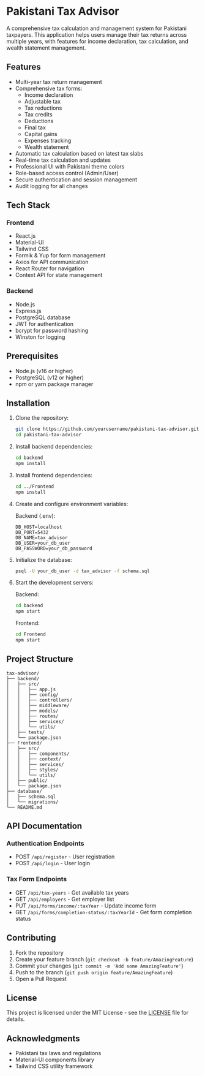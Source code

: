 # Pakistani Tax Advisor

A comprehensive tax calculation and management system for Pakistani taxpayers. This application helps users manage their tax returns across multiple years, with features for income declaration, tax calculation, and wealth statement management.

## Features

- Multi-year tax return management
- Comprehensive tax forms:
  - Income declaration
  - Adjustable tax
  - Tax reductions
  - Tax credits
  - Deductions
  - Final tax
  - Capital gains
  - Expenses tracking
  - Wealth statement
- Automatic tax calculation based on latest tax slabs
- Real-time tax calculation and updates
- Professional UI with Pakistani theme colors
- Role-based access control (Admin/User)
- Secure authentication and session management
- Audit logging for all changes

## Tech Stack

### Frontend
- React.js
- Material-UI
- Tailwind CSS
- Formik & Yup for form management
- Axios for API communication
- React Router for navigation
- Context API for state management

### Backend
- Node.js
- Express.js
- PostgreSQL database
- JWT for authentication
- bcrypt for password hashing
- Winston for logging

## Prerequisites

- Node.js (v16 or higher)
- PostgreSQL (v12 or higher)
- npm or yarn package manager

## Installation

1. Clone the repository:
   ```bash
   git clone https://github.com/yourusername/pakistani-tax-advisor.git
   cd pakistani-tax-advisor
   ```

2. Install backend dependencies:
   ```bash
   cd backend
   npm install
   ```

3. Install frontend dependencies:
   ```bash
   cd ../Frontend
   npm install
   ```

4. Create and configure environment variables:
   
   Backend (.env):
   ```
   DB_HOST=localhost
   DB_PORT=5432
   DB_NAME=tax_advisor
   DB_USER=your_db_user
   DB_PASSWORD=your_db_password
   ```

5. Initialize the database:
   ```bash
   psql -U your_db_user -d tax_advisor -f schema.sql
   ```

6. Start the development servers:

   Backend:
   ```bash
   cd backend
   npm start
   ```

   Frontend:
   ```bash
   cd Frontend
   npm start
   ```

## Project Structure

```
tax-advisor/
├── backend/
│   ├── src/
│   │   ├── app.js
│   │   ├── config/
│   │   ├── controllers/
│   │   ├── middleware/
│   │   ├── models/
│   │   ├── routes/
│   │   ├── services/
│   │   └── utils/
│   ├── tests/
│   └── package.json
├── Frontend/
│   ├── src/
│   │   ├── components/
│   │   ├── context/
│   │   ├── services/
│   │   ├── styles/
│   │   └── utils/
│   ├── public/
│   └── package.json
├── database/
│   ├── schema.sql
│   └── migrations/
└── README.md
```

## API Documentation

### Authentication Endpoints
- POST `/api/register` - User registration
- POST `/api/login` - User login

### Tax Form Endpoints
- GET `/api/tax-years` - Get available tax years
- GET `/api/employers` - Get employer list
- PUT `/api/forms/income/:taxYear` - Update income form
- GET `/api/forms/completion-status/:taxYearId` - Get form completion status

## Contributing

1. Fork the repository
2. Create your feature branch (`git checkout -b feature/AmazingFeature`)
3. Commit your changes (`git commit -m 'Add some AmazingFeature'`)
4. Push to the branch (`git push origin feature/AmazingFeature`)
5. Open a Pull Request

## License

This project is licensed under the MIT License - see the [LICENSE](LICENSE) file for details.

## Acknowledgments

- Pakistani tax laws and regulations
- Material-UI components library
- Tailwind CSS utility framework 